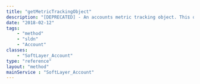```yaml
---
title: "getMetricTrackingObject"
description: "[DEPRECATED] - An accounts metric tracking object. This object records all periodic polled data available to this account."
date: "2018-02-12"
tags:
    - "method"
    - "sldn"
    - "Account"
classes:
    - "SoftLayer_Account"
type: "reference"
layout: "method"
mainService : "SoftLayer_Account"
---
```

